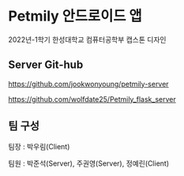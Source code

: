 # Petmily 안드로이드 앱
2022년-1학기 한성대학교 컴퓨터공학부 캡스톤 디자인

## Server Git-hub
https://github.com/jookwonyoung/petmily-server

https://github.com/wolfdate25/Petmily_flask_server

## 팀 구성
팀장 : 박우림(Client)   

팀원 : 박준석(Server), 주권영(Server), 정예린(Client)
